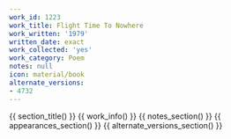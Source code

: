 ```yaml
---
work_id: 1223
work_title: Flight Time To Nowhere
work_written: '1979'
written_date: exact
work_collected: 'yes'
work_category: Poem
notes: null
icon: material/book
alternate_versions:
- 4732
---
```


{{ section_title() }}
{{ work_info() }}
{{ notes_section() }}
{{ appearances_section() }}
{{ alternate_versions_section() }}